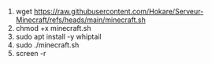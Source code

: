1. wget https://raw.githubusercontent.com/Hokare/Serveur-Minecraft/refs/heads/main/minecraft.sh
2. chmod +x minecraft.sh
3. sudo apt install -y whiptail
4. sudo ./minecraft.sh
5. screen -r <Nom du serveur>
